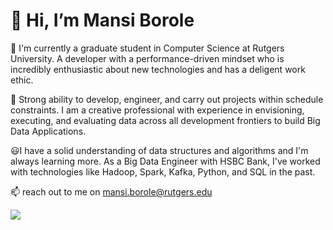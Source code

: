 # 👋 Hi, I’m Mansi Borole
<p>🌱 I'm currently a graduate student in Computer Science at Rutgers University. A developer with a performance-driven mindset who is incredibly enthusiastic about new technologies and has a deligent work ethic. 
</p>
<p>
👀 Strong ability to develop, engineer, and carry out projects within schedule constraints. I am a creative professional with experience in envisioning, executing, and evaluating data across all development frontiers to build Big Data Applications.
</p>
<p>
😃I have a solid understanding of data structures and algorithms and I'm always learning more. As a Big Data Engineer with HSBC Bank, I've worked with technologies like Hadoop, Spark, Kafka, Python, and SQL in the past.
</p>

📫 reach out to me on mansi.borole@rutgers.edu

<p align="left"> 
<img src="https://komarev.com/ghpvc/?username=MansiGit&style=for-the-badge&color=ff00ff">
</p>
<!---
MansiGit/MansiGit is a ✨ special ✨ repository because its `README.md` (this file) appears on your GitHub profile.
You can click the Preview link to take a look at your changes.
--->
